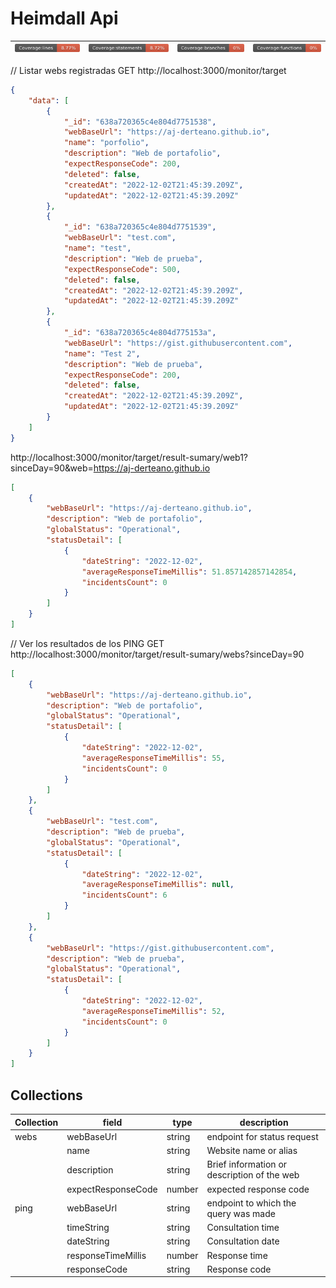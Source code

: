 # Heimdall Api

|![](./coverage/lines.svg) |![](./coverage/statements.svg) | ![](./coverage/branches.svg) | ![](./coverage/functions.svg)| 
|--|--|--|--|



// Listar webs registradas
GET http://localhost:3000/monitor/target

```json 
{
    "data": [
        {
            "_id": "638a720365c4e804d7751538",
            "webBaseUrl": "https://aj-derteano.github.io",
            "name": "porfolio",
            "description": "Web de portafolio",
            "expectResponseCode": 200,
            "deleted": false,
            "createdAt": "2022-12-02T21:45:39.209Z",
            "updatedAt": "2022-12-02T21:45:39.209Z"
        },
        {
            "_id": "638a720365c4e804d7751539",
            "webBaseUrl": "test.com",
            "name": "test",
            "description": "Web de prueba",
            "expectResponseCode": 500,
            "deleted": false,
            "createdAt": "2022-12-02T21:45:39.209Z",
            "updatedAt": "2022-12-02T21:45:39.209Z"
        },
        {
            "_id": "638a720365c4e804d775153a",
            "webBaseUrl": "https://gist.githubusercontent.com",
            "name": "Test 2",
            "description": "Web de prueba",
            "expectResponseCode": 200,
            "deleted": false,
            "createdAt": "2022-12-02T21:45:39.209Z",
            "updatedAt": "2022-12-02T21:45:39.209Z"
        }
    ]
}
```

http://localhost:3000/monitor/target/result-sumary/web1?sinceDay=90&web=https://aj-derteano.github.io

```json 
[
    {
        "webBaseUrl": "https://aj-derteano.github.io",
        "description": "Web de portafolio",
        "globalStatus": "Operational",
        "statusDetail": [
            {
                "dateString": "2022-12-02",
                "averageResponseTimeMillis": 51.857142857142854,
                "incidentsCount": 0
            }
        ]
    }
]
```

// Ver los resultados de los PING
GET http://localhost:3000/monitor/target/result-sumary/webs?sinceDay=90

```json
[
    {
        "webBaseUrl": "https://aj-derteano.github.io",
        "description": "Web de portafolio",
        "globalStatus": "Operational",
        "statusDetail": [
            {
                "dateString": "2022-12-02",
                "averageResponseTimeMillis": 55,
                "incidentsCount": 0
            }
        ]
    },
    {
        "webBaseUrl": "test.com",
        "description": "Web de prueba",
        "globalStatus": "Operational",
        "statusDetail": [
            {
                "dateString": "2022-12-02",
                "averageResponseTimeMillis": null,
                "incidentsCount": 6
            }
        ]
    },
    {
        "webBaseUrl": "https://gist.githubusercontent.com",
        "description": "Web de prueba",
        "globalStatus": "Operational",
        "statusDetail": [
            {
                "dateString": "2022-12-02",
                "averageResponseTimeMillis": 52,
                "incidentsCount": 0
            }
        ]
    }
]
```

## Collections

| Collection | field       | type    | description |
| ---------- | ----------- | ------- | ----------- |
| webs       | webBaseUrl  | string  | endpoint for status request |
|            | name        | string  | Website name or alias |
|            | description | string  | Brief information or description of the web |
|            | expectResponseCode | number | expected response code |
| ping       | webBaseUrl  | string  | endpoint to which the query was made |
|            | timeString  | string  | Consultation time |
|            | dateString  | string  | Consultation date |
|            | responseTimeMillis | number | Response time |
|            | responseCode | string | Response code |